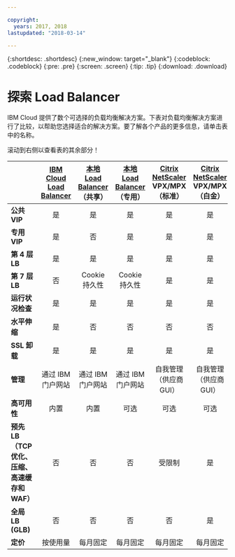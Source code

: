 ```yaml
---

copyright:
  years: 2017, 2018
lastupdated: "2018-03-14"

---
```


{:shortdesc: .shortdesc}
{:new_window: target="_blank"}
{:codeblock: .codeblock}
{:pre: .pre}
{:screen: .screen}
{:tip: .tip}
{:download: .download}

# 探索 Load Balancer

IBM Cloud 提供了数个可选择的负载均衡解决方案。下表对负载均衡解决方案进行了比较，以帮助您选择适合的解决方案。要了解各个产品的更多信息，请单击表中的名称。 

滚动到右侧以查看表的其余部分！


|        |[IBM Cloud Load Balancer](https://console.bluemix.net/docs/infrastructure/loadbalancer-service/getting-started.html#getting-started)|[本地 Load Balancer](https://console.bluemix.net/docs/infrastructure/local-load-balancer/getting-started.html#getting-started)（共享）|[本地 Load Balancer](https://console.stage1.bluemix.net/docs/infrastructure/local-load-balancer/getting-started.html#getting-started)（专用）|[Citrix NetScaler](https://console.bluemix.net/docs/infrastructure/citrix-netscaler-vpx/getting-started.html#getting-started-with-citrix-netscaler) VPX/MPX（标准）|[Citrix NetScaler](https://console.bluemix.net/docs/infrastructure/citrix-netscaler-vpx/getting-started.html#getting-started-with-citrix-netscaler) VPX/MPX（白金）|
|------- | :------: | :------: | :------: | :------: | :------: |
|**公共 VIP**|是|是|是|是|是|
|**专用 VIP**|是|否|是|是|是|
|**第 4 层 LB**|是|是|是|是|是|
|**第 7 层 LB**|否|Cookie 持久性|Cookie 持久性|是|是|
|**运行状况检查**|是|是|是|是|是|
|**水平伸缩**|是|否|否|否|否|
|**SSL 卸载**|是|是|是|是|是|
|**管理**|通过 IBM 门户网站|通过 IBM 门户网站|通过 IBM 门户网站|自我管理（供应商 GUI）|自我管理（供应商 GUI）|
|**高可用性**|内置|内置|可选|可选|可选|
|**预先 LB（TCP 优化、压缩、高速缓存和 WAF）**|否|否|否|受限制|是|
|**全局 LB (GLB)**|否|否|否|否|是|
|**定价**|按使用量|每月固定|每月固定|每月固定|每月固定|
